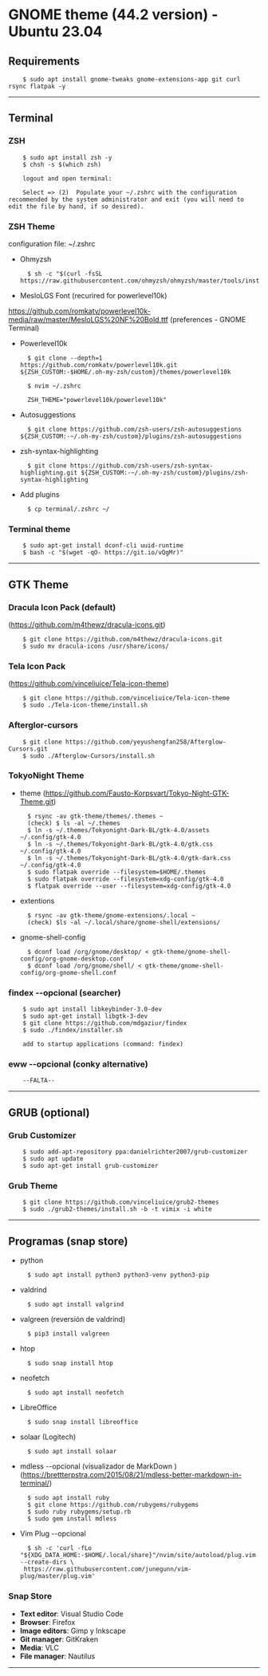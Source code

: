 # GNOME theme (44.2 version) - Ubuntu 23.04
## Requirements

        $ sudo apt install gnome-tweaks gnome-extensions-app git curl rsync flatpak -y

---------------------------------------------------------

## Terminal

### ZSH

        $ sudo apt install zsh -y
        $ chsh -s $(which zsh)
        
        logout and open terminal:
        
        Select => (2)  Populate your ~/.zshrc with the configuration recommended by the system administrator and exit (you will need to edit the file by hand, if so desired).

### ZSH Theme

configuration file: ~/.zshrc

- Ohmyzsh

        $ sh -c "$(curl -fsSL https://raw.githubusercontent.com/ohmyzsh/ohmyzsh/master/tools/install.sh)"

- MesloLGS Font (recurired for powerlevel10k)

https://github.com/romkatv/powerlevel10k-media/raw/master/MesloLGS%20NF%20Bold.ttf
(preferences - GNOME Terminal)

- Powerlevel10k

        $ git clone --depth=1 https://github.com/romkatv/powerlevel10k.git ${ZSH_CUSTOM:-$HOME/.oh-my-zsh/custom}/themes/powerlevel10k

        $ nvim ~/.zshrc 
        
        ZSH_THEME="powerlevel10k/powerlevel10k"

- Autosuggestions

        $ git clone https://github.com/zsh-users/zsh-autosuggestions ${ZSH_CUSTOM:-~/.oh-my-zsh/custom}/plugins/zsh-autosuggestions

- zsh-syntax-highlighting

        $ git clone https://github.com/zsh-users/zsh-syntax-highlighting.git ${ZSH_CUSTOM:-~/.oh-my-zsh/custom}/plugins/zsh-syntax-highlighting

- Add plugins

        $ cp terminal/.zshrc ~/

### Terminal theme

        $ sudo apt-get install dconf-cli uuid-runtime
        $ bash -c "$(wget -qO- https://git.io/vQgMr)"

---------------------------------------------------------

## GTK Theme

### Dracula Icon Pack (default)
(https://github.com/m4thewz/dracula-icons.git)

        $ git clone https://github.com/m4thewz/dracula-icons.git
        $ sudo mv dracula-icons /usr/share/icons/

### Tela Icon Pack 
(https://github.com/vinceliuice/Tela-icon-theme)

        $ git clone https://github.com/vinceliuice/Tela-icon-theme
        $ sudo ./Tela-icon-theme/install.sh

### Afterglor-cursors

        $ git clone https://github.com/yeyushengfan258/Afterglow-Cursors.git 
        $ sudo ./Afterglow-Cursors/install.sh

### TokyoNight Theme

- theme
(https://github.com/Fausto-Korpsvart/Tokyo-Night-GTK-Theme.git)

        $ rsync -av gtk-theme/themes/.themes ~
        (check) $ ls -al ~/.themes
        $ ln -s ~/.themes/Tokyonight-Dark-BL/gtk-4.0/assets ~/.config/gtk-4.0
        $ ln -s ~/.themes/Tokyonight-Dark-BL/gtk-4.0/gtk.css ~/.config/gtk-4.0
        $ ln -s ~/.themes/Tokyonight-Dark-BL/gtk-4.0/gtk-dark.css ~/.config/gtk-4.0
        $ sudo flatpak override --filesystem=$HOME/.themes
        $ sudo flatpak override --filesystem=xdg-config/gtk-4.0
        $ flatpak override --user --filesystem=xdg-config/gtk-4.0

- extentions
        
        $ rsync -av gtk-theme/gnome-extensions/.local ~
        (check) $ls -al ~/.local/share/gnome-shell/extensions/

- gnome-shell-config

        $ dconf load /org/gnome/desktop/ < gtk-theme/gnome-shell-config/org-gnome-desktop.conf
        $ dconf load /org/gnome/shell/ < gtk-theme/gnome-shell-config/org-gnome-shell.conf
        
### findex --opcional (searcher)
        
        $ sudo apt install libkeybinder-3.0-dev
        $ sudo apt-get install libgtk-3-dev
        $ git clone https://github.com/mdgaziur/findex
        $ sudo ./findex/installer.sh

        add to startup applications (command: findex)

### eww --opcional (conky alternative)

        --FALTA--

---------------------------------------------------------

## GRUB (optional)
### Grub Customizer

        $ sudo add-apt-repository ppa:danielrichter2007/grub-customizer
        $ sudo apt update
        $ sudo apt-get install grub-customizer

### Grub Theme

        $ git clone https://github.com/vinceliuice/grub2-themes
        $ sudo ./grub2-themes/install.sh -b -t vimix -i white

---------------------------------------------------------

## Programas (snap store)

- python
  
        $ sudo apt install python3 python3-venv python3-pip

- valdrind
  
        $ sudo apt install valgrind

- valgreen (reversión de valdrind)
  
        $ pip3 install valgreen

- htop
  
        $ sudo snap install htop

- neofetch
  
        $ sudo apt install neofetch

- LibreOffice

        $ sudo snap install libreoffice

- solaar (Logitech)

        $ sudo apt install solaar

- mdless --opcional (visualizador de MarkDown ) (https://brettterpstra.com/2015/08/21/mdless-better-markdown-in-terminal/)

        $ sudo apt install ruby
        $ git clone https://github.com/rubygems/rubygems
        $ sudo ruby rubygems/setup.rb
        $ sudo gem install mdless 

- Vim Plug --opcional
  
        $ sh -c 'curl -fLo "${XDG_DATA_HOME:-$HOME/.local/share}"/nvim/site/autoload/plug.vim --create-dirs \
       https://raw.githubusercontent.com/junegunn/vim-plug/master/plug.vim'


### Snap Store

- **Text editor**: Visual Studio Code
- **Browser**: Firefox
- **Image editors**: Gimp y Inkscape
- **Git manager**: GitKraken
- **Media**: VLC
- **File manager**: Nautilus

---------------------------------------------------------
